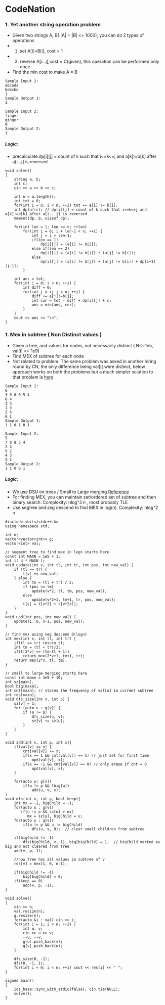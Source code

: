 # CodeNation 

### 1. Yet another string operation problem
- Given two strings A, B( |A| = |B| <= 1000), you can do 2 types of operations
- 1. set A[i]=B[i], cost = 1
- 2. reverse A[i...j],cost = C(given), this operation can be performed only once
- Find the min cost to make A = B
```
Sample Input 1:
abceda
bdecbo
1
Sample Output 1:
3

Sample Input 2:
finger 
ginger
0
Sample Output 2:
1
```
##### Logic: 
- precalculate dp[i][j] = count of k such that i<=k<=j and a[k]!=b[k] after a[i...j] is reversed
```
void solve()
{
	string a, b;
	int c;
	cin >> a >> b >> c;
	
	int n = a.length();
	int tot = 0;
	for(int i = 0; i < n; ++i) tot += a[i] != b[i];
	int dp[n][n]; // dp[i][j] = count of k such that i<=k<=j and a[k]!=b[k] after a[i...j] is reversed
	memset(dp, 0, sizeof dp);
	
	for(int len = 1; len <= n; ++len)
		for(int i = 0; i + len-1 < n; ++i) {
			int j = i + len-1;
			if(len == 1) 
				dp[i][j] = (a[i] != b[i]);
			else if(len == 2) 
				dp[i][j] = (a[i] != b[j]) + (a[j] != b[i]);
			else
				dp[i][j] = (a[i] != b[j]) + (a[j] != b[i]) + dp[i+1][j-1]; 
		}
		
	int ans = tot;
	for(int i = 0; i < n; ++i) {
		int diff = 0;
		for(int j = i; j < n; ++j) {
			diff += a[j]!=b[j];
			int cur = tot - diff + dp[i][j] + c;
			ans = min(ans, cur);
		}
	}
	cout << ans << "\n";
}
```

### 1. Mex in subtree ( Non Distinct values )
- Given a tree, and values for nodes, not necessarily distinct ( N<=1e5, val[i] <= 1e9)
- Find MEX of subtree for each node
- Not related to problem: The same problem was asked in another hiring round by CN, the only difference being val[i] were distinct, below approach works on both the problems but a much simpler solution to that problem is [here](https://github.com/notabhishek/Competitive-Programming/blob/main/Hiring%20Round%20Problems/Codenation_oncampus.md) 
```
Sample Input 1:
6
3 0 6 0 5 4 
6 4 
3 5 
1 3 
2 6 
6 1 
Sample Output 1:
1 1 0 1 0 1 

Sample Input 2:
5
7 0 8 5 4 
2 4 
5 2 
4 3 
5 1 
Sample Output 2:
1 1 0 0 1
```
##### Logic: 
- We use DSU on trees / Small to Large merging [Reference](https://codeforces.com/blog/entry/44351) 
- For finding MEX, you can maintain set/ordered set of subtree and then binary search. Complexity: nlog^3 n , most probably TLE
- Use segtree and seg descend to find MEX in log(n). Complexity: nlog^2 n 
```
#include <bits/stdc++.h>
using namespace std;

int n;
vector<vector<int>> g;
vector<int> val;

// segment tree to find mex in logn starts here
const int MAXN = 1e5 + 1;
int t[ 4 * MAXN ];
void update(int v, int tl, int tr, int pos, int new_val) {
    if (tl == tr) {
        t[v] += new_val;
    } else {
        int tm = (tl + tr) / 2;
        if (pos <= tm)
            update(v*2, tl, tm, pos, new_val);
        else
            update(v*2+1, tm+1, tr, pos, new_val);
        t[v] = t[v*2] + t[v*2+1];
    }
}
void upd(int pos, int new_val) {
	update(1, 0, n-1, pos, new_val);
}

// find mex using seg descend O(logn)
int mex(int v, int tl, int tr) {
	if(tl == tr) return tl;
	int tm = (tl + tr)/2;
	if(t[2*v] == (tm-tl + 1)) 
		return mex(2*v+1, tm+1, tr);
	return mex(2*v, tl, tm);
}

// small to large merging starts here
const int maxn = 3e5 + 10;
int sz[maxn];
bool big[maxn];
int cnt[maxn]; // stores the frequency of val[u] in current subtree 
int res[maxn];
void dfs_size(int v, int p) {
	sz[v] = 1;
	for (auto u : g[v]) {
		if (u != p) {
			dfs_size(u, v);
			sz[v] += sz[u];
		}
	}
}

void add(int v, int p, int x){
   	if(val[v] <= n) {
   		cnt[val[v]] += x;
   		if(x == 1 && cnt[val[v]] == 1) // just set for first time
   			upd(val[v], x);
   		if(x == -1 && cnt[val[v]] == 0) // only erase if cnt = 0
   			upd(val[v], x);
   	}
   	
    for(auto u: g[v])
        if(u != p && !big[u])
            add(u, v, x);
}
void dfs(int v, int p, bool keep){
    int mx = -1, bigChild = -1;
    for(auto u : g[v])
       if(u != p && sz[u] > mx)
          mx = sz[u], bigChild = u;
    for(auto u : g[v])
        if(u != p && u != bigChild)
            dfs(u, v, 0);  // clear small children from subtree
    
    if(bigChild != -1)
        dfs(bigChild, v, 1), big[bigChild] = 1;  // bigChild marked as big and not cleared from tree
    add(v, p, 1);
    
    //now tree has all values in subtree of v
    res[v] = mex(1, 0, n-1);
    
    if(bigChild != -1)
        big[bigChild] = 0;
    if(keep == 0)
        add(v, p, -1);
}

void solve()
{
	cin >> n;
	val.resize(n);
	g.resize(n);
	for(auto &i : val) cin >> i;
	for(int i = 1; i < n; ++i) {
		int u, v;
		cin >> u >> v;
		--u; --v;
		g[u].push_back(v);
		g[v].push_back(u);
	}
	
	dfs_size(0, -1);
	dfs(0, -1, 1);
	for(int i = 0; i < n; ++i) cout << res[i] << " ";
}

signed main()
{
    ios_base::sync_with_stdio(false); cin.tie(NULL);
    solve();
}
```

